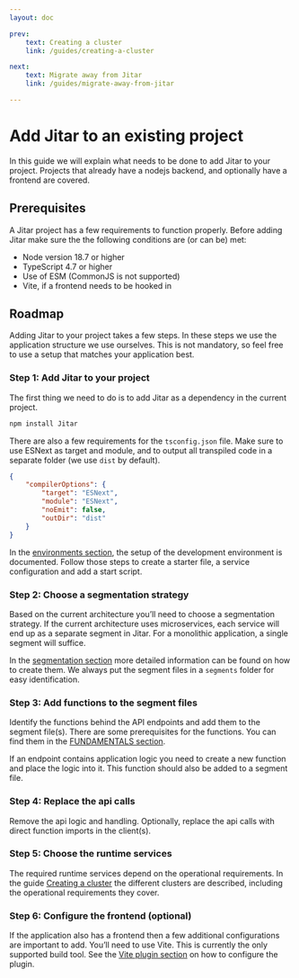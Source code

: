 ```yaml
---
layout: doc

prev:
    text: Creating a cluster
    link: /guides/creating-a-cluster

next:
    text: Migrate away from Jitar
    link: /guides/migrate-away-from-jitar

---
```


# Add Jitar to an existing project

In this guide we will explain what needs to be done to add Jitar to your project. Projects that already have a nodejs backend, and optionally have a frontend are covered.

## Prerequisites

A Jitar project has a few requirements to function properly. Before adding Jitar make sure the the following conditions are (or can be) met:

* Node version 18.7 or higher
* TypeScript 4.7 or higher
* Use of ESM (CommonJS is not supported)
* Vite, if a frontend needs to be hooked in

## Roadmap

Adding Jitar to your project takes a few steps. In these steps we use the application structure we use ourselves. This is not mandatory, so feel free to use a setup that matches your application best.

### Step 1: Add Jitar to your project

The first thing we need to do is to add Jitar as a dependency in the current project.

```bash
npm install Jitar
```

There are also a few requirements for the `tsconfig.json` file. Make sure to use ESNext as target and module, and to output all transpiled code in a separate folder (we use `dist` by default).

```json
{
    "compilerOptions": {
        "target": "ESNext",
        "module": "ESNext",
        "noEmit": false,
        "outDir": "dist"
    }
}
```

In the [environments section](../deploy/environments), the setup of the development environment is documented. Follow those steps to create a starter file, a service configuration and add a start script.

### Step 2: Choose a segmentation strategy

Based on the current architecture you’ll need to choose a segmentation strategy. If the current architecture uses microservices, each service will end up as a separate segment in Jitar. For a monolithic application, a single segment will suffice.

In the [segmentation section](../deploy/segmentation) more detailed information can be found on how to create them. We always put the segment files in a `segments`  folder for easy identification.

### Step 3: Add functions to the segment files

Identify the functions behind the API endpoints and add them to the segment file(s). There are some prerequisites for the functions. You can find them in the [FUNDAMENTALS section](../fundamentals/building-blocks#functions).

If an endpoint contains application logic you need to create a new function and place the logic into it. This function should also be added to a segment file.

### Step 4: Replace the api calls

Remove the api logic and handling. Optionally, replace the api calls with direct function imports in the client(s).

### Step 5: Choose the runtime services

The required runtime services depend on the operational requirements. In the guide [Creating a cluster](./creating-a-cluster) the different clusters are described, including the operational requirements they cover.

### Step 6: Configure the frontend (optional)

If the application also has a frontend then a few additional configurations are important to add. You’ll need to use Vite. This is currently the only supported build tool. See the [Vite plugin section](../integrate/vite-plugin) on how to configure the plugin.
